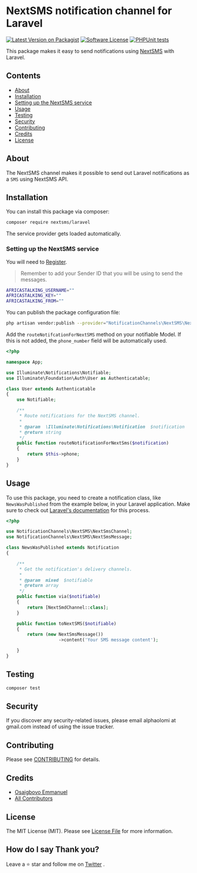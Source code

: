 # NextSMS notification channel for Laravel

[![Latest Version on Packagist](https://img.shields.io/packagist/v/laravel-notification-channels/nextsms.svg?style=flat-square)](https://packagist.org/packages/laravel-notification-channels/nextsms)
[![Software License](https://img.shields.io/badge/license-MIT-brightgreen.svg?style=flat-square)](LICENSE.md)
[![PHPUnit tests](https://github.com/nextsms/laravel-nextsms/actions/workflows/tests.yml/badge.svg)](https://github.com/nextsms/laravel-nextsms/actions/workflows/tests.yml)

This package makes it easy to send notifications using [NextSMS](https://nextsms.co.tz/) with Laravel.

## Contents

- [About](#about)
- [Installation](#installation)
- [Setting up the NextSMS service](#setting-up-the-nextsms-service)
- [Usage](#usage)
- [Testing](#testing)
- [Security](#security)
- [Contributing](#contributing)
- [Credits](#credits)
- [License](#license)

## About

The NextSMS channel makes it possible to send out Laravel notifications as a `SMS` using NextSMS API.

## Installation

You can install this package via composer:

```bash
composer require nextsms/laravel
```

The service provider gets loaded automatically.

### Setting up the NextSMS service

You will need to [Register](https://nextsms.co.tz/register/).

> Remember to add your Sender ID that you will be using to send the messages.

```bash
AFRICASTALKING_USERNAME=""
AFRICASTALKING_KEY=""
AFRICASTALKING_FROM=""
```

You can publish the package configuration file:

```bash
php artisan vendor:publish --provider="NotificationChannels\NextSMS\NextSmsServiceProvider" --tag="config"
```

Add the `routeNotifcationForNextSMS` method on your notifiable Model. If this is not added,
the `phone_number` field will be automatically used.

```php
<?php

namespace App;

use Illuminate\Notifications\Notifiable;
use Illuminate\Foundation\Auth\User as Authenticatable;

class User extends Authenticatable
{
    use Notifiable;

    /**
     * Route notifications for the NextSMS channel.
     *
     * @param  \Illuminate\Notifications\Notification  $notification
     * @return string
     */
    public function routeNotificationForNextSms($notification)
    {
        return $this->phone;
    }
}
```

## Usage

To use this package, you need to create a notification class, like `NewsWasPublished` from the example below, in your Laravel application. Make sure to check out [Laravel's documentation](https://laravel.com/docs/master/notifications) for this process.

```php
<?php

use NotificationChannels\NextSMS\NextSmsChannel;
use NotificationChannels\NextSMS\NextSmsMessage;

class NewsWasPublished extends Notification
{

    /**
     * Get the notification's delivery channels.
     *
     * @param  mixed  $notifiable
     * @return array
     */
    public function via($notifiable)
    {
        return [NextSmdChannel::class];
    }

    public function toNextSMS($notifiable)
    {
        return (new NextSmsMessage())
                    ->content('Your SMS message content');

    }
}
```

## Testing

```bash
composer test
```

## Security

If you discover any security-related issues, please email alphaolomi at gmail.com instead of using the issue tracker.

## Contributing

Please see [CONTRIBUTING](CONTRIBUTING.md) for details.

## Credits

- [Osaigbovo Emmanuel](https://github.com/alphaolomi)
- [All Contributors](../../contributors)

## License

The MIT License (MIT). Please see [License File](LICENSE.md) for more information.

## How do I say Thank you?

Leave a ⭐ star and follow me on [Twitter](https://twitter.com/alphaolomi) .
